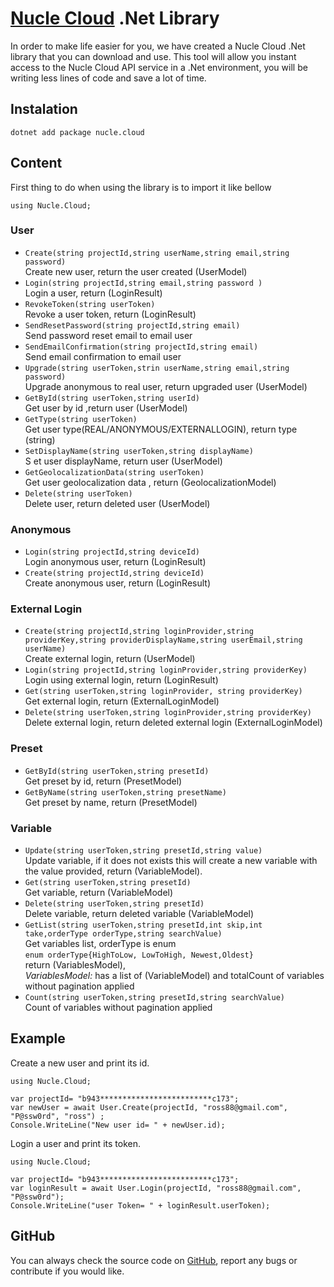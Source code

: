 # [Nucle Cloud](https://nucle.cloud) .Net Library

In order to make life easier for you, we have created a Nucle Cloud .Net library that you can download and use.
This tool will allow you instant access to the Nucle Cloud API service in a .Net environment, you will be writing less lines of code and save a lot of time.

 
## Instalation 

  `dotnet add package nucle.cloud`  


## Content
First thing to do when using the library is to import it like bellow

 `using Nucle.Cloud;`

### User
- `Create(string projectId,string userName,string email,string password)`   
Create new user, return the user created (UserModel)
- `Login(string projectId,string email,string password )`   
Login a user, return (LoginResult)
- `RevokeToken(string userToken)`   
 Revoke a user token, return  (LoginResult)
- `SendResetPassword(string projectId,string email)`    
Send password reset email to email user
- `SendEmailConfirmation(string projectId,string email)`  
Send email confirmation to email user
- `Upgrade(string userToken,strin userName,string email,string password)`  
Upgrade anonymous to real user, return upgraded user  (UserModel)
- `GetById(string userToken,string userId)`  
Get user by id ,return user  (UserModel)
- `GetType(string userToken)`  
Get user type(REAL/ANONYMOUS/EXTERNALLOGIN), return type (string)
- `SetDisplayName(string userToken,string displayName)`  
S et user displayName, return user  (UserModel)  
- `GetGeolocalizationData(string userToken)`  
Get user geolocalization data , return (GeolocalizationModel)
- `Delete(string userToken)`  
Delete user, return deleted user (UserModel)
 

### Anonymous 

    

 - `Login(string projectId,string deviceId)`  
Login anonymous user, return (LoginResult)
 - `Create(string projectId,string deviceId)`  
Create anonymous user, return (LoginResult)
### External Login

   
- `Create(string projectId,string loginProvider,string providerKey,string providerDisplayName,string userEmail,string userName)`  
Create external login, return (UserModel) 
- `Login(string projectId,string loginProvider,string providerKey)`  
Login using external login, return (LoginResult)
- `Get(string userToken,string loginProvider, string providerKey)`  
Get external login, return (ExternalLoginModel)
- `Delete(string userToken,string loginProvider,string providerKey)`  
Delete external login, return deleted external login (ExternalLoginModel)

### Preset
 - `GetById(string userToken,string presetId)`  
Get preset by id, return (PresetModel)
 - `GetByName(string userToken,string presetName)`  
Get preset by name, return (PresetModel)

### Variable

- `Update(string userToken,string presetId,string value)`  
 Update variable, if it does not exists this will create a new variable with the value provided, return (VariableModel).  
- `Get(string userToken,string presetId)`  
 Get variable, return (VariableModel) 
- `Delete(string userToken,string presetId)`  
Delete variable, return deleted variable (VariableModel)
- `GetList(string userToken,string presetId,int skip,int take,orderType orderType,string searchValue)`  
 Get variables list,
 orderType is enum  
 `enum orderType{HighToLow, LowToHigh, Newest,Oldest}`   
 return (VariablesModel),   
 *VariablesModel:* has a list of  (VariableModel) and totalCount of variables without pagination applied  
- `Count(string userToken,string presetId,string searchValue)`  
Count of variables without pagination applied

## Example

Create a new user and print its id. 
```
using Nucle.Cloud;

var projectId= "b943*************************c173";
var newUser = await User.Create(projectId, "ross88@gmail.com", "P@ssw0rd", "ross") ;
Console.WriteLine("New user id= " + newUser.id);
```

Login a user and print its token.
```
using Nucle.Cloud;

var projectId= "b943*************************c173";
var loginResult = await User.Login(projectId, "ross88@gmail.com", "P@ssw0rd");
Console.WriteLine("user Token= " + loginResult.userToken);
```
## GitHub 

You can always check the source code on [GitHub](https://github.com/nuclecloud/dotnet), report any bugs or contribute if you would like.
